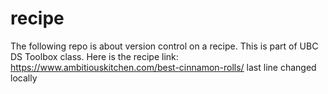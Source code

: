 # recipe

The following repo is about version control on a recipe. This is part of UBC DS Toolbox class.
Here is the recipe link: https://www.ambitiouskitchen.com/best-cinnamon-rolls/
last line changed locally